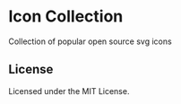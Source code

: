 Icon Collection
===

Collection of popular open source svg icons


## License

Licensed under the MIT License.